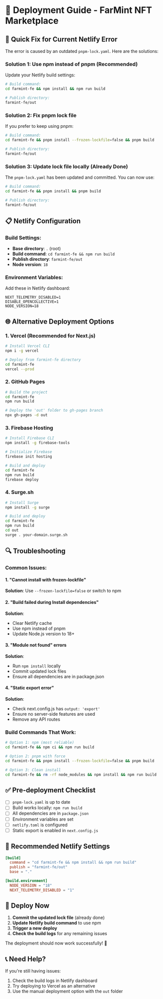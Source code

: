 # 🚀 Deployment Guide - FarMint NFT Marketplace

## 🔧 **Quick Fix for Current Netlify Error**

The error is caused by an outdated `pnpm-lock.yaml`. Here are the solutions:

### **Solution 1: Use npm instead of pnpm (Recommended)**

Update your Netlify build settings:
```bash
# Build command:
cd farmint-fe && npm install && npm run build

# Publish directory:
farmint-fe/out
```

### **Solution 2: Fix pnpm lock file**

If you prefer to keep using pnpm:
```bash
# Build command:
cd farmint-fe && pnpm install --frozen-lockfile=false && pnpm build

# Publish directory:
farmint-fe/out
```

### **Solution 3: Update lock file locally (Already Done)**

The `pnpm-lock.yaml` has been updated and committed. You can now use:
```bash
# Build command:
cd farmint-fe && pnpm install && pnpm build

# Publish directory:
farmint-fe/out
```

## 📋 **Netlify Configuration**

### **Build Settings:**
- **Base directory**: `.` (root)
- **Build command**: `cd farmint-fe && npm run build`
- **Publish directory**: `farmint-fe/out`
- **Node version**: `18`

### **Environment Variables:**
Add these in Netlify dashboard:
```
NEXT_TELEMETRY_DISABLED=1
DISABLE_OPENCOLLECTIVE=1
NODE_VERSION=18
```

## 🌐 **Alternative Deployment Options**

### **1. Vercel (Recommended for Next.js)**
```bash
# Install Vercel CLI
npm i -g vercel

# Deploy from farmint-fe directory
cd farmint-fe
vercel --prod
```

### **2. GitHub Pages**
```bash
# Build the project
cd farmint-fe
npm run build

# Deploy the 'out' folder to gh-pages branch
npx gh-pages -d out
```

### **3. Firebase Hosting**
```bash
# Install Firebase CLI
npm install -g firebase-tools

# Initialize Firebase
firebase init hosting

# Build and deploy
cd farmint-fe
npm run build
firebase deploy
```

### **4. Surge.sh**
```bash
# Install Surge
npm install -g surge

# Build and deploy
cd farmint-fe
npm run build
cd out
surge . your-domain.surge.sh
```

## 🔍 **Troubleshooting**

### **Common Issues:**

#### **1. "Cannot install with frozen-lockfile"**
**Solution**: Use `--frozen-lockfile=false` or switch to npm

#### **2. "Build failed during Install dependencies"**
**Solution**: 
- Clear Netlify cache
- Use npm instead of pnpm
- Update Node.js version to 18+

#### **3. "Module not found" errors**
**Solution**: 
- Run `npm install` locally
- Commit updated lock files
- Ensure all dependencies are in package.json

#### **4. "Static export error"**
**Solution**: 
- Check next.config.js has `output: 'export'`
- Ensure no server-side features are used
- Remove any API routes

### **Build Commands That Work:**

```bash
# Option 1: npm (most reliable)
cd farmint-fe && npm ci && npm run build

# Option 2: pnpm with force
cd farmint-fe && pnpm install --frozen-lockfile=false && pnpm build

# Option 3: Clean install
cd farmint-fe && rm -rf node_modules && npm install && npm run build
```

## ✅ **Pre-deployment Checklist**

- [ ] `pnpm-lock.yaml` is up to date
- [ ] Build works locally: `npm run build`
- [ ] All dependencies are in `package.json`
- [ ] Environment variables are set
- [ ] `netlify.toml` is configured
- [ ] Static export is enabled in `next.config.js`

## 🎯 **Recommended Netlify Settings**

```toml
[build]
  command = "cd farmint-fe && npm install && npm run build"
  publish = "farmint-fe/out"
  base = "."

[build.environment]
  NODE_VERSION = "18"
  NEXT_TELEMETRY_DISABLED = "1"
```

## 🚀 **Deploy Now**

1. **Commit the updated lock file** (already done)
2. **Update Netlify build command** to use npm
3. **Trigger a new deploy**
4. **Check the build logs** for any remaining issues

The deployment should now work successfully! 🎉

## 📞 **Need Help?**

If you're still having issues:
1. Check the build logs in Netlify dashboard
2. Try deploying to Vercel as an alternative
3. Use the manual deployment option with the `out` folder

